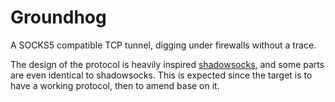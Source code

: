 # Groundhog
A SOCKS5 compatible TCP tunnel, digging under firewalls without a trace.

The design of the protocol is heavily inspired [shadowsocks](https://github.com/shadowsocks/shadowsocks), and some parts are even identical to shadowsocks. This is expected since the target is to have a working protocol, then to amend base on it.